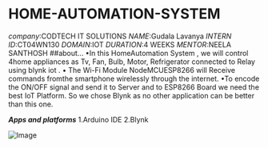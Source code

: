 # HOME-AUTOMATION-SYSTEM
*company*:CODTECH IT SOLUTIONS
*NAME*:Gudala Lavanya
*INTERN ID*:CT04WN130
*DOMAIN*:IOT
*DURATION*:4 WEEKS
*MENTOR*:NEELA SANTHOSH
##about...
•In this HomeAutomation System , we will control 4home appliances as Tv, Fan, Bulb, Motor, Refrigerator connected to Relay using blynk iot . 
• The Wi-Fi Module NodeMCUESP8266 will Receive commands fromthe smartphone wirelessly through the internet. 
•To encode the ON/OFF signal and send it to Server and to ESP8266 Board we need the best IoT Platform. So we chose Blynk as no other application can be better than this one. 


***Apps and platforms***
1.Arduino IDE
2.Blynk

![Image](https://github.com/user-attachments/assets/d285624f-e049-4c62-abc4-971b9cd91212)
